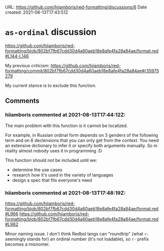 URL: <https://github.com/hiiamboris/red-formatting/discussions/6>
Date created: 2021-08-13T17:43:51Z

# `as-ordinal` discussion

https://github.com/hiiamboris/red-formatting/blob/802bf7fb67cdd30d4a60aeb18e8afe4fa28a84ae/format.red#L144-L146

My previous criticism: https://github.com/hiiamboris/red-formatting/commit/802bf7fb67cdd30d4a60aeb18e8afe4fa28a84ae#r35975279

My current stance is to exclude this function.

## Comments

### hiiamboris commented at 2021-08-13T17:44:12Z:

The main problem with this function is it cannot be localized.

For example, in Russian ordinal form depends on 3 genders of the following term and on 6 declensions that you can only get from the context. You need an extensive dictionary to infer it or specify both arguments manually. So in reality almost nobody uses it in programming :D

This function should not be included until we:
- determine the use cases
- research how it's used in the variety of languages
- design a spec that fits everyone's need



### hiiamboris commented at 2021-08-13T17:48:19Z:

https://github.com/hiiamboris/red-formatting/blob/802bf7fb67cdd30d4a60aeb18e8afe4fa28a84ae/format.red#L966
https://github.com/hiiamboris/red-formatting/blob/802bf7fb67cdd30d4a60aeb18e8afe4fa28a84ae/format.red#L982

Minor naming issue. I don't think Redbol langs can "roundtrip" (what `r-` seemingly stands for) an ordinal number (it's not loadable), so `r-` prefix becomes a misnomer.

